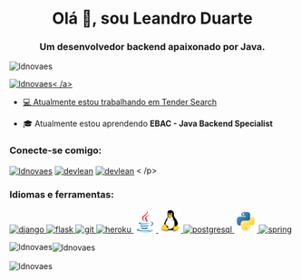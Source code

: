 <h1 align="center">Olá 👋, sou Leandro Duarte</h1>
<h3 align="center">Um desenvolvedor backend apaixonado por Java.</h3>

<p align="left"> <img src ="https://komarev.com/ghpvc/?username=ldnovaes&label=Profile%20views&color=0e75b6&style=flat" alt="ldnovaes" /> </p>

<p align="left"> <a href="https ://github.com/ryo-ma/github-profile-trophy"><img src="https://github-profile-trophy.vercel.app/?username=ldnovaes" alt="ldnovaes" />< /a> </p>

- 💻 Atualmente estou trabalhando em [Tender Search](goncalves.herokuapp.com)

- 🎓 Atualmente estou aprendendo **EBAC - Java Backend Specialist**

<h3 align="left"> Conecte-se comigo:</h3>
<p align="esquerda">
<a href="https://linkedin.com/in/ldnovaes" target="blank"><img align="center" src="https://raw.githubusercontent.com/rahuldkjain/github-profile-readme -generator/master/src/images/icons/Social/linked-in-alt.svg" alt="ldnovaes" height="30" width="40" /></a> <a href="https:
/ /instagram.com/devlean" target="blank"><img align="center" src="https://raw.githubusercontent.com/rahuldkjain/github-profile-readme-generator/master/src/images/icons /Social/instagram.svg" alt="devlean" height="30" width="40" /></a>
<a href="https://www.youtube.com/c/devlean" target=" blank"><img align="center" src="https://raw.githubusercontent.com/rahuldkjain/github-profile-readme-generator/master/src/images/icons/Social/youtube.svg" alt="devlean" height="30" width="40" /></a>
< /p>

<h3 align="left">Idiomas e ferramentas:</h3>
<p align="left"> <a href="https://www.djangoproject.com/" target="_blank" rel="noreferrer"> <img src="https://cdn.worldvectorlogo.com/ logos/django.svg" alt="django" width="40" height="40"/> </a> <a href="https://flask.palletsprojects.com/" target="_blank" rel= "noreferrer"> <img src="https://www.vectorlogo.zone/logos/pocoo_flask/pocoo_flask-icon.svg" alt="flask" width="40" height="40"/> </a> <a href="https://git-scm.com/" target="_blank" rel="noreferrer"> <img src="https://www.vectorlogo.zone/logos/git-scm/git- scm-icon.svg"alt="git" width="40" height="40"/> </a> <a href="https://heroku.com" target="_blank" rel="noreferrer"> <img src=" https://www.vectorlogo.zone/logos/heroku/heroku-icon.svg" alt="heroku" width="40" height="40"/> </a> <a href="https:// www.java.com" target="_blank" rel="noreferrer"> <img src="https://raw.githubusercontent.com/devicons/devicon/master/icons/java/java-original.svg" alt= "java" width="40" height="40"/> </a> <a href="https://www.linux.org/" target="_blank" rel="noreferrer"> <img src="https://raw.githubusercontent.com/devicons/devicon/master/icons/linux/linux-original.svg" alt="linux" width="40" height="40"/> </a > <a href="https://www.postgresql.org" target="_blank" rel="noreferrer"> <img src="https://raw.githubusercontent.com/devicons/devicon/master/icons/ postgresql/postgresql-original-wordmark.svg" alt="postgresql" width="40" height="40"/> </a> <a href="https://www.python.org" target="_blank " rel="noreferrer"> <img src="https://raw.githubusercontent.com/devicons/devicon/master/icons/python/python-original.svg" alt="python" width="40"height="40"/> </a> <a href="https://spring.io/" target="_blank" rel="noreferrer"> <img src="https://www.vectorlogo.zone /logos/springio/springio-icon.svg" alt="spring" width="40" height="40"/> </a> </p>

<p><img align="left" src="https://github-readme-stats.vercel.app/api/top-langs?username=ldnovaes&show_icons=true&locale=en&layout=compact" alt="ldnovaes" /> </p>

<p> <img align="center" src="https://github-readme-stats.vercel.app/api?username=ldnovaes&show_icons=true&locale=en" alt="ldnovaes" /> </p>

<p><img align="center" src="https://github-readme-streak-stats.herokuapp.com/?user=ldnovaes&" alt="ldnovaes" /></p>

